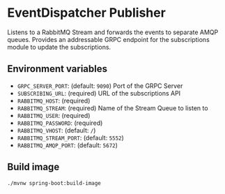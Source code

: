 # EventDispatcher Publisher

Listens to a RabbitMQ Stream and forwards the events to separate AMQP queues.
Provides an addressable GRPC endpoint for the subscriptions module to update the subscriptions.

## Environment variables

* `GRPC_SERVER_PORT`: (default: `9090`) Port of the GRPC Server
* `SUBSCRIBING_URL`: (required) URL of the subscriptions API
* `RABBITMQ_HOST`: (required)
* `RABBITMQ_STREAM`: (required) Name of the Stream Queue to listen to
* `RABBITMQ_USER`: (required)
* `RABBITMQ_PASSWORD`: (required)
* `RABBITMQ_VHOST`: (default: `/`)
* `RABBITMQ_STREAM_PORT`: (default: `5552`)
* `RABBITMQ_AMQP_PORT`: (default: `5672`)

## Build image
```bash
./mvnw spring-boot:build-image
```